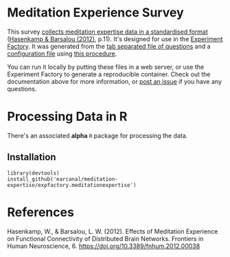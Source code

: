 # Meditation Experience Survey

This survey [collects meditation expertise data in a standardised format](https://earcanal.github.io/meditation-expertise/index.html) ([Hasenkamp & Barsalou (2012)](https://www.ncbi.nlm.nih.gov/pmc/articles/PMC3290768/), p.11).  It's designed for use in the [Experiment Factory](https://expfactory.github.io/expfactory). It was generated from the [tab separated file of questions](survey.tsv) and a [configuration file](config.json) using [this procedure](https://expfactory.github.io/expfactory/contribute#contribute-a-survey). 

You can run it locally by putting these files in a web server, or use the Experiment Factory to generate a reproducible container. Check out the documentation above for more information, or [post an issue](https://www.github.com/expfactory/expfactory/issues) if you have any questions.

# Processing Data in R

There's an associated **alpha** `R` package for processing the data.

## Installation

```
library(devtools)
install_github('earcanal/meditation-expertise/expfactory.meditationexpertise')
```

# References

Hasenkamp, W., & Barsalou, L. W. (2012). Effects of Meditation Experience on Functional Connectivity of Distributed Brain Networks. Frontiers in Human Neuroscience, 6. https://doi.org/10.3389/fnhum.2012.00038
